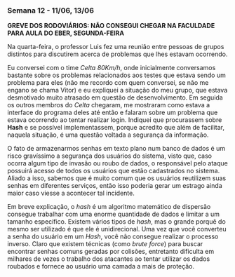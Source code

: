 ### Semana 12 - 11/06, 13/06

**GREVE DOS RODOVIÁRIOS: NÃO CONSEGUI CHEGAR NA FACULDADE PARA AULA DO EBER, SEGUNDA-FEIRA**

Na quarta-feira, o professor Luis fez uma reunião entre pessoas de grupos distintos para discutirem acerca de problemas que lhes estavam ocorrendo. 

Eu conversei com o time *Celta 80Km/h*, onde inicialmente conversamos bastante sobre os problemas relacionados aos testes que estava sendo um problema para eles (não me recordo com quem conversei, se não me engano se chama Vitor) e eu expliquei a situação do meu grupo, que estava desmotivado muito atrasado em questão de desenvolvimento. Em seguida os outros membros do *Celta* chegaram, me mostraram como estava a interface do programa deles até então e falaram sobre um problema que estava ocorrendo ao tentar realizar login. Indiquei que procurassem sobre **Hash** e se possível implementassem, porque acredito que além de facilitar, naquela situação, é uma questão voltada a segurança da informação. 

O fato de armazenarmos senhas em texto plano num banco de dados é um risco gravíssimo a segurança dos usuários do sistema, visto que, caso ocorra algum tipo de invasão ou roubo de dados, o responsável pelo ataque possuirá acesso de todos os usuários que estão cadastrados no sistema. Aliado a isso, sabemos que é muito comum que os usuários reutilizem suas senhas em diferentes serviços, então isso poderia gerar um estrago ainda maior caso viesse a acontecer tal incidente.

Em breve explicação, o *hash* é um algoritmo matemático de dispersão consegue trabalhar com uma enorme quantidade de dados e limitar a um tamanho específico. Existem vários tipos de *hash*, mas o grande porquê do mesmo ser utilizado é que ele é unidirecional. Uma vez que você converteu a senha do usuário em um *Hash*, você não consegue realizar o processo inverso. Claro que existem técnicas (como *brute force*) para buscar encontrar senhas comuns geradas por colisões, entretanto dificulta em milhares de vezes o trabalho dos atacantes ao tentar utilizar os dados roubados e fornece ao usuário uma camada a mais de proteção.
